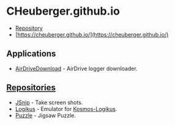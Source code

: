 # CHeuberger.github.io

* [Repository](https://github.com/CHeuberger/CHeuberger.github.io)
* [https://cheuberger.github.io/](https://cheuberger.github.io/)



## Applications

* [AirDriveDownload](https://heuberger.github.io/AirDriveDownload/) - AirDrive logger downloader.



## [Repositories](https://github.com/CHeuberger?tab=repositories)

* [JSnip](https://github.com/CHeuberger/JSnip) - Take screen shots.
* [Logikus](https://github.com/CHeuberger/Logikus) - Emulator for [Kosmos-Logikus](https://de.wikipedia.org/wiki/Logikus).
* [Puzzle](https://github.com/CHeuberger/Puzzle) - Jigsaw Puzzle.



